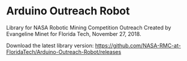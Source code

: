 # Arduino Outreach Robot

  Library for NASA Robotic Mining Competition Outreach
  Created by Evangeline Minet for Florida Tech, November 27, 2018.

Download the latest library version: https://github.com/NASA-RMC-at-FloridaTech/Arduino-Outreach-Robot/releases
